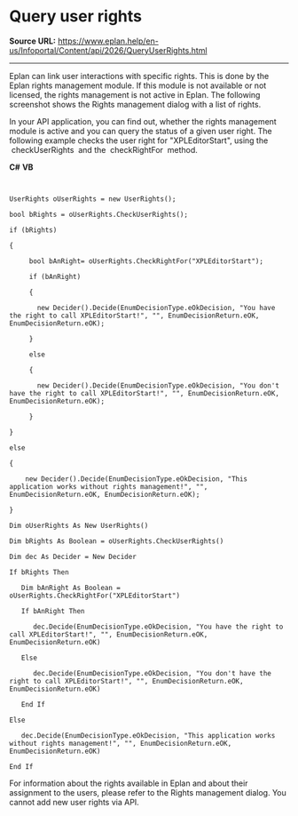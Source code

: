 # Query user rights

**Source URL:** https://www.eplan.help/en-us/Infoportal/Content/api/2026/QueryUserRights.html

---

Eplan can link user interactions with specific rights. This is done by the Eplan rights management module. If this module is not available or not licensed, the rights management is not active in Eplan. The following screenshot shows the Rights management dialog with a list of rights.

In your API application, you can find out, whether the rights management module is active and you can query the status of a given user right. The following example checks the user right for "XPLEditorStart", using the  checkUserRights  and the  checkRightFor  method.

**C#**
**VB**

```


UserRights oUserRights = new UserRights();

bool bRights = oUserRights.CheckUserRights();

if (bRights)

{

     bool bAnRight= oUserRights.CheckRightFor("XPLEditorStart");

     if (bAnRight)

     {

       new Decider().Decide(EnumDecisionType.eOkDecision, "You have the right to call XPLEditorStart!", "", EnumDecisionReturn.eOK, EnumDecisionReturn.eOK);

     }

     else

     {

       new Decider().Decide(EnumDecisionType.eOkDecision, "You don't have the right to call XPLEditorStart!", "", EnumDecisionReturn.eOK, EnumDecisionReturn.eOK);

     }

}

else

{

    new Decider().Decide(EnumDecisionType.eOkDecision, "This application works without rights management!", "", EnumDecisionReturn.eOK, EnumDecisionReturn.eOK);

}

Dim oUserRights As New UserRights()

Dim bRights As Boolean = oUserRights.CheckUserRights()

Dim dec As Decider = New Decider

If bRights Then

   Dim bAnRight As Boolean = oUserRights.CheckRightFor("XPLEditorStart")

   If bAnRight Then

      dec.Decide(EnumDecisionType.eOkDecision, "You have the right to call XPLEditorStart!", "", EnumDecisionReturn.eOK, EnumDecisionReturn.eOK)               

   Else

      dec.Decide(EnumDecisionType.eOkDecision, "You don't have the right to call XPLEditorStart!", "", EnumDecisionReturn.eOK, EnumDecisionReturn.eOK)             

   End If

Else

   dec.Decide(EnumDecisionType.eOkDecision, "This application works without rights management!", "", EnumDecisionReturn.eOK, EnumDecisionReturn.eOK)

End If

```

For information about the rights available in Eplan and about their assignment to the users, please refer to the Rights management dialog. You cannot add new user rights via API.